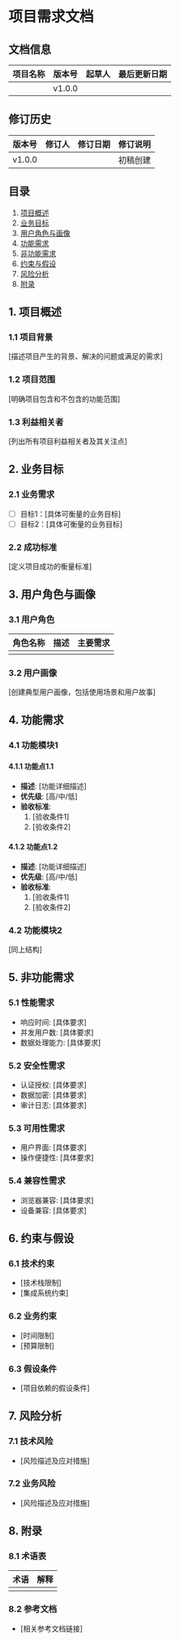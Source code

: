 # 项目需求文档

## 文档信息

| 项目名称 | 版本号 | 起草人 | 最后更新日期 |
|---------|--------|--------|-------------|
|         | v1.0.0 |        |             |

## 修订历史

| 版本号 | 修订人 | 修订日期 | 修订说明 |
|--------|--------|----------|----------|
| v1.0.0 |        |          | 初稿创建 |

## 目录
1. [项目概述](#1-项目概述)
2. [业务目标](#2-业务目标)
3. [用户角色与画像](#3-用户角色与画像)
4. [功能需求](#4-功能需求)
5. [非功能需求](#5-非功能需求)
6. [约束与假设](#6-约束与假设)
7. [风险分析](#7-风险分析)
8. [附录](#8-附录)

## 1. 项目概述
### 1.1 项目背景
[描述项目产生的背景、解决的问题或满足的需求]

### 1.2 项目范围
[明确项目包含和不包含的功能范围]

### 1.3 利益相关者
[列出所有项目利益相关者及其关注点]

## 2. 业务目标
### 2.1 业务需求
- [ ] 目标1：[具体可衡量的业务目标]
- [ ] 目标2：[具体可衡量的业务目标]

### 2.2 成功标准
[定义项目成功的衡量标准]

## 3. 用户角色与画像
### 3.1 用户角色
| 角色名称 | 描述 | 主要需求 |
|----------|------|----------|
|          |      |          |

### 3.2 用户画像
[创建典型用户画像，包括使用场景和用户故事]

## 4. 功能需求
### 4.1 功能模块1
#### 4.1.1 功能点1.1
- **描述**: [功能详细描述]
- **优先级**: [高/中/低]
- **验收标准**: 
  1. [验收条件1]
  2. [验收条件2]

#### 4.1.2 功能点1.2
- **描述**: [功能详细描述]
- **优先级**: [高/中/低]
- **验收标准**: 
  1. [验收条件1]
  2. [验收条件2]

### 4.2 功能模块2
[同上结构]

## 5. 非功能需求
### 5.1 性能需求
- 响应时间: [具体要求]
- 并发用户数: [具体要求]
- 数据处理能力: [具体要求]

### 5.2 安全性需求
- 认证授权: [具体要求]
- 数据加密: [具体要求]
- 审计日志: [具体要求]

### 5.3 可用性需求
- 用户界面: [具体要求]
- 操作便捷性: [具体要求]

### 5.4 兼容性需求
- 浏览器兼容: [具体要求]
- 设备兼容: [具体要求]

## 6. 约束与假设
### 6.1 技术约束
- [技术栈限制]
- [集成系统约束]

### 6.2 业务约束
- [时间限制]
- [预算限制]

### 6.3 假设条件
- [项目依赖的假设条件]

## 7. 风险分析
### 7.1 技术风险
- [风险描述及应对措施]

### 7.2 业务风险
- [风险描述及应对措施]

## 8. 附录
### 8.1 术语表
| 术语 | 解释 |
|------|------|
|      |      |

### 8.2 参考文档
- [相关参考文档链接]